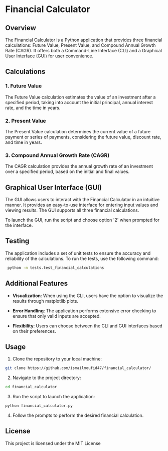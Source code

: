 # Financial Calculator

## Overview

The Financial Calculator is a Python application that provides three financial calculations: Future Value, Present Value, and Compound Annual Growth Rate (CAGR). It offers both a Command-Line Interface (CLI) and a Graphical User Interface (GUI) for user convenience.

## Calculations

### 1. Future Value

The Future Value calculation estimates the value of an investment after a specified period, taking into account the initial principal, annual interest rate, and the time in years.

### 2. Present Value

The Present Value calculation determines the current value of a future payment or series of payments, considering the future value, discount rate, and time in years.

### 3. Compound Annual Growth Rate (CAGR)

The CAGR calculation provides the annual growth rate of an investment over a specified period, based on the initial and final values.

## Graphical User Interface (GUI)

The GUI allows users to interact with the Financial Calculator in an intuitive manner. It provides an easy-to-use interface for entering input values and viewing results. The GUI supports all three financial calculations.

To launch the GUI, run the script and choose option '2' when prompted for the interface.

## Testing

The application includes a set of unit tests to ensure the accuracy and reliability of the calculations. To run the tests, use the following command:

```bash
 python -m tests.test_financial_calculations
```

## Additional Features

- **Visualization**: When using the CLI, users have the option to visualize the results through matplotlib plots.

- **Error Handling**: The application performs extensive error checking to ensure that only valid inputs are accepted.

- **Flexibility**: Users can choose between the CLI and GUI interfaces based on their preferences.

## Usage

1. Clone the repository to your local machine:

```bash
git clone https://github.com/ismailmoufid47/financial_calculator/
```

2. Navigate to the project directory:

```bash
cd financial_calculator
```

3. Run the script to launch the application:

```bash
python financial_calculator.py
```

4. Follow the prompts to perform the desired financial calculation.

## License

This project is licensed under the MIT License
